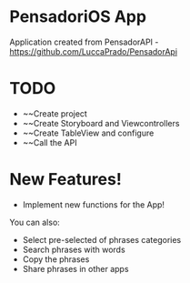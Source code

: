 # PensadoriOS App


Application created from PensadorAPI - https://github.com/LuccaPrado/PensadorApi

# TODO
  - ~~Create project
  - ~~Create Storyboard and Viewcontrollers
  - ~~Create TableView and configure
  - ~~Call the API

# New Features!

  - Implement new functions for the App!


You can also:
  - Select pre-selected of phrases categories
  - Search phrases with words
  - Copy the phrases
  - Share phrases in other apps
